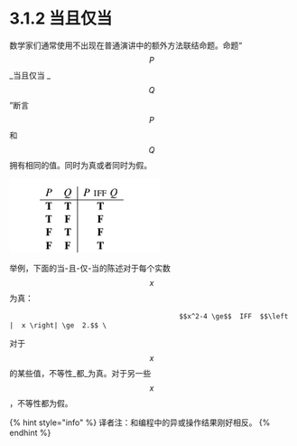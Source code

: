 # 3.1.2 当且仅当

数学家们通常使用不出现在普通演讲中的额外方法联结命题。命题“ $$P$$ _当且仅当 _$$Q$$ ”断言 $$P$$ 和 $$Q$$ 拥有相同的值。同时为真或者同时为假。

![没有找到如何在gitbook创建真值表，截图替代](<../../../.gitbook/assets/image (8).png>)

举例，下面的当-且-仅-当的陈述对于每个实数 $$x$$为真： 

                                              $$x^2-4 \ge$$  IFF  $$\left |  x \right| \ge  2.$$ \
对于 $$x$$ 的某些值，不等性_都_为真。对于另一些 $$x$$，不等性都为假。  

{% hint style="info" %}
译者注：和编程中的异或操作结果刚好相反。
{% endhint %}

